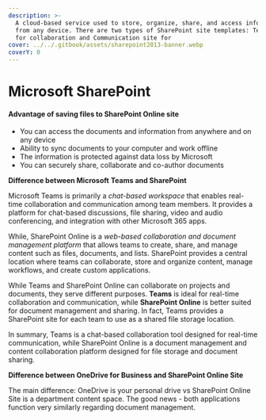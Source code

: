 ```yaml
---
description: >-
  A cloud-based service used to store, organize, share, and access information
  from any device. There are two types of SharePoint site templates: Team site
  for collaboration and Communication site for
cover: ../../.gitbook/assets/sharepoint2013-banner.webp
coverY: 0
---
```


# Microsoft SharePoint

#### **Advantage of saving files to SharePoint Online site**

* You can access the documents and information from anywhere and on any device
* Ability to sync documents to your computer and work offline
* The information is protected against data loss by Microsoft
* You can securely share, collaborate and co-author documents

**Difference between Microsoft** **Teams and SharePoint**

Microsoft Teams is primarily a _chat-based workspace_ that enables real-time collaboration and communication among team members. It provides a platform for chat-based discussions, file sharing, video and audio conferencing, and integration with other Microsoft 365 apps.

While, SharePoint Online is a _web-based collaboration and document management platform_ that allows teams to create, share, and manage content such as files, documents, and lists. SharePoint provides a central location where teams can collaborate, store and organize content, manage workflows, and create custom applications.

While Teams and SharePoint Online can collaborate on projects and documents, they serve different purposes. **Teams** is ideal for real-time collaboration and communication, while **SharePoint Online** is better suited for document management and sharing. In fact, Teams provides a SharePoint site for each team to use as a shared file storage location.

In summary, Teams is a chat-based collaboration tool designed for real-time communication, while SharePoint Online is a document management and content collaboration platform designed for file storage and document sharing.

**Difference between OneDrive for Business and SharePoint Online Site**

The main difference: OneDrive is your personal drive vs SharePoint Online Site is a department content space. The good news - both applications function very similarly regarding document management.&#x20;

